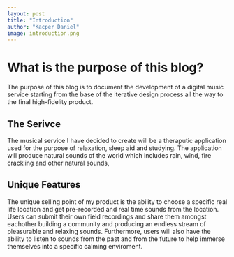 ```yaml
---
layout: post
title: "Introduction"
author: "Kacper Daniel"
image: introduction.png
---
```


# What is the purpose of this blog?
The purpose of this blog is to document the development of a digital music service starting from the base of the iterative design process all the way to the final high-fidelity product.

## The Serivce
The musical service I have decided to create will be a theraputic application used for the purpose of relaxation, sleep aid and studying. The application will produce natural sounds of the world which includes rain, wind, fire crackling and other natural sounds,

## Unique Features
 The unique selling point of my product is the ability to choose a specific real life location and get pre-recorded and real time sounds from the location. Users can submit their own field recordings and share them amongst eachother building a community and producing an endless stream of pleasurable and relaxing sounds. Furthermore, users will also have the ability to listen to sounds from the past and from the future to help immerse themselves into a specific calming enviroment. 